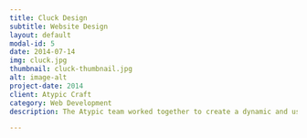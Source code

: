 ```yaml
---
title: Cluck Design
subtitle: Website Design
layout: default
modal-id: 5
date: 2014-07-14
img: cluck.jpg
thumbnail: cluck-thumbnail.jpg
alt: image-alt
project-date: 2014
client: Atypic Craft
category: Web Development
description: The Atypic team worked together to create a dynamic and user friendly website using existing design principles for Cluck. This included transporting files and information from their existing stand-alone site to Atypic’s dynamic CMS. While employed at Atypic, I also assisted in training the client on how to implement changes to the site as well as how to navigate the CMS. I learned about site optimization when serving large images as well as more experience connecting the back-end CMS with the front-end elements. 

---
```

